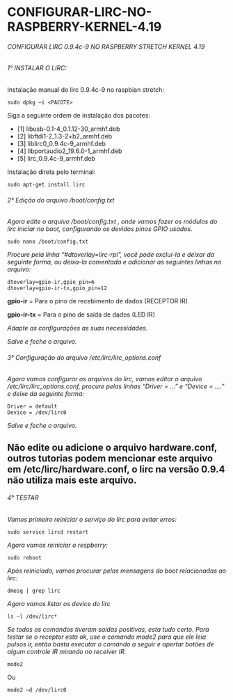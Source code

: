 # CONFIGURAR-LIRC-NO-RASPBERRY-KERNEL-4.19
###### CONFIGURAR LIRC 0.9.4c-9 NO RASPBERRY STRETCH KERNEL 4.19

###### 1° INSTALAR O LIRC:
Instalação manual do lirc 0.9.4c-9 no raspbian stretch:
```
sudo dpkg –i <PACOTE>
```
Siga a seguinte ordem de instalação dos pacotes:
- [1]    libusb-0.1-4_0.1.12-30_armhf.deb
- [2]    libftdi1-2_1.3-2+b2_armhf.deb
- [3]    liblirc0_0.9.4c-9_armhf.deb
- [4]    libportaudio2_19.6.0-1_armhf.deb
- [5]    lirc_0.9.4c-9_armhf.deb

Instalação direta pelo terminal:
```
sudo apt-get install lirc
```
###### 2° Edição do arquivo /boot/config.txt
*Agora edite o arquivo /boot/config.txt , onde vamos fazer os módulos do lirc iniciar no boot, configurando os devidos pinos GPIO usados.*
```
sudo nano /boot/config.txt
```
*Procure pela linha “#dtoverlay=lirc-rpi”, você pode excluí-la e deixar da seguinte forma, ou deixa-la comentada e adicionar as seguintes linhas no arquivo:*
```
dtoverlay=gpio-ir,gpio_pin=6
dtoverlay=gpio-ir-tx,gpio_pin=12
```
**gpio-ir** = Para o pino de recebimento de dados (RECEPTOR IR)

**gpio-ir-tx** = Para o pino de saída de dados (LED IR)

*Adapte as configurações as suas necessidades.*

*Salve e feche o arquivo.*

###### 3° Configuração do arquivo /etc/lirc/lirc_options.conf
*Agora vamos configurar os arquivos do lirc, vamos editar o arquivo /etc/lirc/lirc_options.conf, procure pelas linhas “Driver = ...” e “Device =  ....” e deixe da seguinte forma:*
```
Driver = default
Device = /dev/lirc0
```
*Salve e feche o arquivo.*

## Não edite ou adicione o arquivo hardware.conf, outros tutorias podem mencionar este arquivo em /etc/lirc/hardware.conf, o lirc na versão 0.9.4 não utiliza mais este arquivo.

###### 4° TESTAR
*Vamos primeiro reiniciar o serviço do lirc para evitar erros:*
```
sudo service lircd restart
```
*Agora vamos reiniciar o respberry:*
```
sudo reboot
```

*Após reiniciado, vamos procurar pelas mensagens do boot relacionadas ao lirc:*
```
dmesg | grep lirc
```
*Agora vamos listar os device do lirc*
```
ls –l /dev/lirc*
```

*Se todos os comandos tiveram saídas positivas, esta tudo certo.*
*Para testar se o receptor esta ok, use o comando mode2 para que ele leia pulsos ir, então basta executar o comando a seguir e apertar botões de algum controle IR mirando no receiver IR.*
```
mode2
```
Ou
```
mode2 –d /dev/lirc0
```

